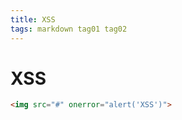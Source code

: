 ```yaml
---
title: XSS
tags: markdown tag01 tag02
---
```


# XSS

```html
<img src="#" onerror="alert('XSS')">
```
